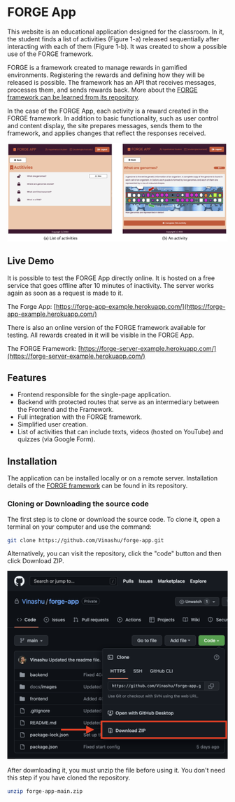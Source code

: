# FORGE App
This website is an educational application designed for the classroom. In it, the student finds a list of activities (Figure 1-a) released sequentially after interacting with each of them (Figure 1-b). It was created to show a possible use of the FORGE framework.

FORGE is a framework created to manage rewards in gamified environments. Registering the rewards and defining how they will be released is possible. The framework has an API that receives messages, processes them, and sends rewards back. More about the [FORGE framework can be learned from its repository](https://github.com/Vinashu/forge-server).

In the case of the FORGE App, each activity is a reward created in the FORGE framework. In addition to basic functionality, such as user control and content display, the site prepares messages, sends them to the framework, and applies changes that reflect the responses received.

![Figure 1](docs/images/figure1.png) 

## Live Demo
It is possible to test the FORGE App directly online. It is hosted on a free service that goes offline after 10 minutes of inactivity. The server works again as soon as a request is made to it.

The Forge App: [https://forge-app-example.herokuapp.com/](https://forge-app-example.herokuapp.com/)

There is also an online version of the FORGE framework available for testing. All rewards created in it will be visible in the FORGE App.

The FORGE Framework: [https://forge-server-example.herokuapp.com/](https://forge-server-example.herokuapp.com/)

## Features
- Frontend responsible for the single-page application.
- Backend with protected routes that serve as an intermediary between the Frontend and the Framework.
- Full integration with the FORGE framework.
- Simplified user creation.
- List of activities that can include texts, videos (hosted on YouTube) and quizzes (via Google Form).

## Installation
The application can be installed locally or on a remote server. Installation details of the [FORGE framework](https://github.com/Vinashu/forge-server) can be found in its repository.

### Cloning or Downloading the source code
The first step is to clone or download the source code. To clone it, open a terminal on your computer and use the command:

```bash
git clone https://github.com/Vinashu/forge-app.git
```

Alternatively, you can visit the repository, click the "code" button and then click Download ZIP.

![Download](docs/images/download.png) 

After downloading it, you must unzip the file before using it. You don't need this step if you have cloned the repository.

```bash
unzip forge-app-main.zip
```
